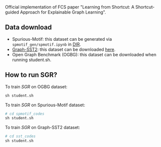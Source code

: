 Official implementation of FCS paper "Learning from Shortcut: A Shortcut-guided Approach for Explainable Graph Learning".

## Data download
- Spurious-Motif: this dataset can be generated via `spmotif_gen/spmotif.ipynb` in [DIR](https://github.com/Wuyxin/DIR-GNN/tree/main). 
- [Graph-SST2](https://github.com/divelab/DIG/tree/main/dig/xgraph/datasets): this dataset can be downloaded [here](https://mailustceducn-my.sharepoint.com/personal/yhy12138_mail_ustc_edu_cn/_layouts/15/onedrive.aspx?id=%2Fpersonal%2Fyhy12138%5Fmail%5Fustc%5Fedu%5Fcn%2FDocuments%2Fpaper%5Fwork%2FGNN%20Explainability%20Survey%2FSurvey%5FText2graph%2FGraph%2DSST2%2Ezip&parent=%2Fpersonal%2Fyhy12138%5Fmail%5Fustc%5Fedu%5Fcn%2FDocuments%2Fpaper%5Fwork%2FGNN%20Explainability%20Survey%2FSurvey%5FText2graph).
- Open Graph Benchmark (OGBG): this dataset can be downloaded when running student.sh.


## How to run SGR?

To train $SGR$ on OGBG dataset:

```python
sh student.sh
```

To train $SGR$ on Spurious-Motif dataset:

```python
# cd spmotif_codes
sh student.sh
```

To train $SGR$ on Graph-SST2 dataset:

```python
# cd sst_codes
sh student.sh
```


